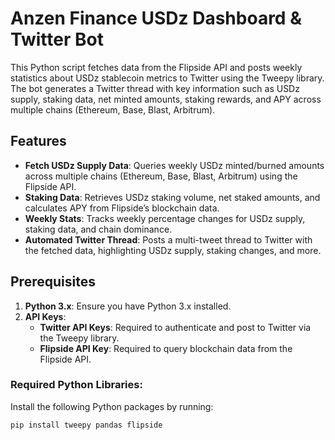 # Anzen Finance USDz Dashboard & Twitter Bot

This Python script fetches data from the Flipside API and posts weekly statistics about USDz stablecoin metrics to Twitter using the Tweepy library. The bot generates a Twitter thread with key information such as USDz supply, staking data, net minted amounts, staking rewards, and APY across multiple chains (Ethereum, Base, Blast, Arbitrum).

## Features

- **Fetch USDz Supply Data**: Queries weekly USDz minted/burned amounts across multiple chains (Ethereum, Base, Blast, Arbitrum) using the Flipside API.
- **Staking Data**: Retrieves USDz staking volume, net staked amounts, and calculates APY from Flipside’s blockchain data.
- **Weekly Stats**: Tracks weekly percentage changes for USDz supply, staking data, and chain dominance.
- **Automated Twitter Thread**: Posts a multi-tweet thread to Twitter with the fetched data, highlighting USDz supply, staking changes, and more.

## Prerequisites

1. **Python 3.x**: Ensure you have Python 3.x installed.
2. **API Keys**:
   - **Twitter API Keys**: Required to authenticate and post to Twitter via the Tweepy library.
   - **Flipside API Key**: Required to query blockchain data from the Flipside API.

### Required Python Libraries:

Install the following Python packages by running:

```bash
pip install tweepy pandas flipside
